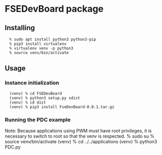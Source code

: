 # FSEDevBoard package

## Installing
      % sudo apt install python3 python3-pip
      % pip3 install virtualenv
      % virtualenv venv -p python3
      % source venv/bin/activate

## Usage
### Instance initialization
      (venv) % cd FSEDevBoard
      (venv) % python3 setup.py sdist
      (venv) % cd dist
      (venv) % pip3 install FseDevBoard-0.0.1.tar.gz

### Running the PDC example
Note: Because applications using PWM must have root privileges, it is necessary to switch to root so that the venv is respected.
      % sudo su
      % source venv/bin/activate
      (venv) % cd ../../applications
      (venv) % python3 PDC.py
